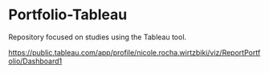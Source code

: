 # Portfolio-Tableau
Repository focused on studies using the Tableau tool.

https://public.tableau.com/app/profile/nicole.rocha.wirtzbiki/viz/ReportPortfolio/Dashboard1


